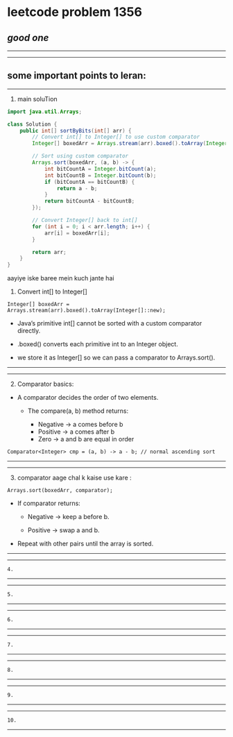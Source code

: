 # leetcode problem 1356

***good one***
---
*** *** 
---

## some important points to leran:

---

1. main soluTion 
```java
import java.util.Arrays;

class Solution {
    public int[] sortByBits(int[] arr) {
        // Convert int[] to Integer[] to use custom comparator
        Integer[] boxedArr = Arrays.stream(arr).boxed().toArray(Integer[]::new);

        // Sort using custom comparator
        Arrays.sort(boxedArr, (a, b) -> {
            int bitCountA = Integer.bitCount(a);
            int bitCountB = Integer.bitCount(b);
            if (bitCountA == bitCountB) {
                return a - b;
            }
            return bitCountA - bitCountB;
        });

        // Convert Integer[] back to int[]
        for (int i = 0; i < arr.length; i++) {
            arr[i] = boxedArr[i];
        }

        return arr;
    }
}
```

aayiye iske baree mein kuch jante hai 

1.  Convert int[] to Integer[]
```
Integer[] boxedArr = Arrays.stream(arr).boxed().toArray(Integer[]::new);
```
- Java’s primitive int[] cannot be sorted with a custom comparator directly.

- .boxed() converts each primitive int to an Integer object.

- we store it as Integer[] so we can pass a comparator to Arrays.sort().
---
---

2. Comparator basics:
- A comparator decides the order of two elements.

     - The compare(a, b) method returns:

          - Negative → a comes before b
          - Positive → a comes after b
          - Zero → a and b are equal in order



```
Comparator<Integer> cmp = (a, b) -> a - b; // normal ascending sort

```
---
---

3. comparator aage chal k kaise use kare :
```
Arrays.sort(boxedArr, comparator);

```

- If comparator returns:

    - Negative → keep a before b.

    - Positive → swap a and b.

- Repeat with other pairs until the array is sorted.
---
---
```
4.
```
---
---
```
5.
```
---
---
```
6.
```
---
---
```
7.
```
---
---
```
8.
```
---

---
```
9.
```
---
---
```
10.
```
---
